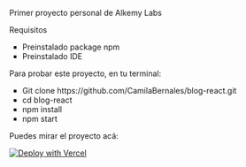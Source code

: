 <p>Primer proyecto personal de Alkemy Labs</p>
<p>Requisitos</p>
<ul>
  <li type="square">Preinstalado package npm</li>
  <li type="square">Preinstalado IDE</li>
</ul>
  Para probar este proyecto, en tu terminal:
</p>
<ul>
  <li type="square">Git clone https://github.com/CamilaBernales/blog-react.git</li>
  <li type="square">cd blog-react</li>
  <li type="square">npm install</li>
  <li type="square">npm start</li>
</ul>
<p>Puedes mirar el proyecto acá:</p>
<a target="_blank" rel="noopener noreferrer" href="https://blog-alkemy.vercel.app/"><img src="https://vercel.com/button" alt="Deploy with Vercel"/></a>
